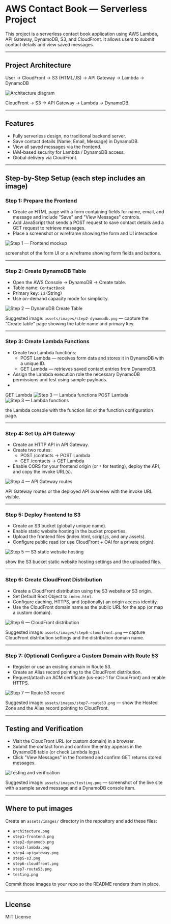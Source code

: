 # AWS Contact Book — Serverless Project

This project is a serverless contact book application using AWS Lambda, API Gateway, DynamoDB, S3, and CloudFront. It allows users to submit contact details and view saved messages.

---

## Project Architecture

User → CloudFront → S3 (HTML/JS) → API Gateway → Lambda → DynamoDB

![Architecture diagram](architecture.png)

 CloudFront → S3 → API Gateway → Lambda → DynamoDB.

---

## Features

- Fully serverless design, no traditional backend server.
- Save contact details (Name, Email, Message) in DynamoDB.
- View all saved messages via the frontend.
- IAM-based security for Lambda / DynamoDB access.
- Global delivery via CloudFront.

---

## Step-by-Step Setup (each step includes an image)

### Step 1: Prepare the Frontend
- Create an HTML page with a form containing fields for name, email, and message and include "Save" and "View Messages" controls.
- Add JavaScript that sends a POST request to save contact details and a GET request to retrieve messages.
- Place a screenshot or wireframe showing the form and UI interaction.

![Step 1 — Frontend mockup](FONTEND.png)

screenshot of the form UI or a wireframe showing form fields and buttons.

---

### Step 2: Create DynamoDB Table
- Open the AWS Console → DynamoDB → Create table.
- Table name: `ContactBook`
- Primary key: `id` (String)
- Use on-demand capacity mode for simplicity.

![Step 2 — DynamoDB Create Table](DynamoDB-Table.png)

Suggested image: `assets/images/step2-dynamodb.png` — capture the "Create table" page showing the table name and primary key.

---

### Step 3: Create Lambda Functions
- Create two Lambda functions:
  - POST Lambda — receives form data and stores it in DynamoDB with a unique ID.
  - GET Lambda — retrieves saved contact entries from DynamoDB.
- Assign the Lambda execution role the necessary DynamoDB permissions and test using sample payloads.
- 
GET Lambda 
![Step 3 — Lambda functions](GETLAMBDAFUNCTION.png)
POST Lambda
![Step 3 — Lambda functions](POSTLAMBDAFUNCTION.png)

the Lambda console with the function list or the function configuration page.

---

### Step 4: Set Up API Gateway
- Create an HTTP API in API Gateway.
- Create two routes:
  - POST /contacts → POST Lambda
  - GET /contacts → GET Lambda
- Enable CORS for your frontend origin (or `*` for testing), deploy the API, and copy the invoke URL(s).

![Step 4 — API Gateway routes](APIGATEWAYPOST,GET.png)

 API Gateway routes or the deployed API overview with the invoke URL visible.

---

### Step 5: Deploy Frontend to S3
- Create an S3 bucket (globally unique name).
- Enable static website hosting in the bucket properties.
- Upload the frontend files (index.html, script.js, and any assets).
- Configure public read (or use CloudFront + OAI for a private origin).

![Step 5 — S3 static website hosting](S3BUCKETUPLOAD.png)

show the S3 bucket static website hosting settings and the uploaded files.

---

### Step 6: Create CloudFront Distribution
- Create a CloudFront distribution using the S3 website or S3 origin.
- Set Default Root Object to `index.html`.
- Configure caching, HTTPS, and (optionally) an origin access identity.
- Use the CloudFront domain name as the public URL for the app (or map a custom domain).

![Step 6 — CloudFront distribution](Cloudfont-S3-Link.png)

Suggested image: `assets/images/step6-cloudfront.png` — capture CloudFront distribution settings and the distribution domain name.

---

### Step 7: (Optional) Configure a Custom Domain with Route 53
- Register or use an existing domain in Route 53.
- Create an Alias record pointing to the CloudFront distribution.
- Request/attach an ACM certificate (us-east-1 for CloudFront) and enable HTTPS.

![Step 7 — Route 53 record](Route53.png)

Suggested image: `assets/images/step7-route53.png` — show the Hosted Zone and the Alias record pointing to CloudFront.

---

## Testing and Verification
- Visit the CloudFront URL (or custom domain) in a browser.
- Submit the contact form and confirm the entry appears in the DynamoDB table (or check Lambda logs).
- Click "View Messages" in the frontend and confirm GET returns stored messages.

![Testing and verification](assets/images/testing.png)

Suggested image: `assets/images/testing.png` — screenshot of the live site with a sample saved message and a DynamoDB console item.

---

## Where to put images
Create an `assets/images/` directory in the repository and add these files:
- `architecture.png`
- `step1-frontend.png`
- `step2-dynamodb.png`
- `step3-lambda.png`
- `step4-apigateway.png`
- `step5-s3.png`
- `step6-cloudfront.png`
- `step7-route53.png`
- `testing.png`

Commit those images to your repo so the README renders them in place.

---

## License
MIT License
